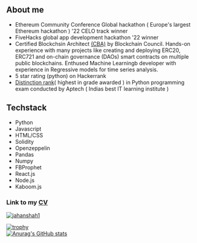 ## About me 

- Ethereum Community Conference Global hackathon ( Europe's largest Ethereum hackathon ) '22 CELO track winner 
- FiveHacks global app development hackathon '22 winner
- Certified Blockchsin Architect [(CBA)](https://drive.google.com/file/d/1mtQN2pjFnpxrjcc2H3bOtovvl1oOVNk6/view) by Blockchain Council. Hands-on experience with many       projects like creating and deploying ERC20, ERC721 and on-chain governance (DAOs) smart contracts on multiple public blockchains. Enthused Machine Learningb developer   with experience in Regressive models for time series analysis. 
- 5 star rating (python) on Hackerrank 
- [Distinction rank](https://drive.google.com/file/d/1pDTmNYqq8dKDeZg6wTSa66TIbKCEnSK5/view)( highest in grade awarded ) in Python programming exam conducted by Aptech ( Indias best IT learning institute ) 


## Techstack 
- Python 
- Javascript 
- HTML/CSS
- Solidity
- Openzeppelin
- Pandas 
- Numpy 
- FBProphet
- React.js
- Node.js
- Kaboom.js

 ### Link to my [CV](https://drive.google.com/file/d/1Xf9Ao4ZQr4eEmDl7lo87QOcPfkiDezP-/view?usp=sharing)
 
 <a href="#Jahan Shah stats">
  <img src="https://github-readme-stats.vercel.app/api/top-langs?username=jahanshah1&show_icons=true&locale=en&layout=compact&theme=onedark" alt="jahanshah1" />
</a>
<br />

[![trophy](https://github-profile-trophy.vercel.app/?username=Jahanshah1&theme=onedark)](https://github.com/ryo-ma/github-profile-trophy)
<br />
[![Anurag's GitHub stats](https://github-readme-stats.vercel.app/api?username=Jahanshah1)](https://github.com/anuraghazra/github-readme-stats)
